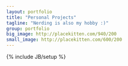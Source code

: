```yaml
---
layout: portfolio
title: "Personal Projects"
tagline: "Nerding is also my hobby :)"
group: portfolio
big_image: http://placekitten.com/940/200
small_image: http://placekitten.com/600/200
---
```

{% include JB/setup %}

